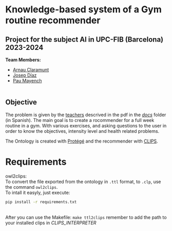 # Knowledge-based system of a Gym routine recommender<br>

Project for the subject AI in UPC-FIB (Barcelona) 2023-2024<br>
---

**Team Members:**
- [Arnau Claramunt](https://github.com/ArnauCS03)<br>
- [Josep Díaz](https://github.com/Nascarin)<br>
- [Pau Mayench](https://github.com/PauMayench)<br><br>

## Objective
The problem is given by the [teachers](https://www.fib.upc.edu/es/estudios/grados/grado-en-ingenieria-informatica/plan-de-estudios/asignaturas/IA) descrived in the pdf in the [*docs*](https://github.com/PauMayench/sbc-gym-routine-recommender/tree/master/docs) folder (in Spanish).
The main goal is to create a rocommender for a full week routine in a gym. With various exercises, and asking questions to the user in order to know the objectives, intensity level and health related problems.

The Ontology is created with [Protégé](https://protege.stanford.edu/) and the recommender with [CLIPS](https://www.clipsrules.net/).

# Requirements
owl2clips:<br>
To convert the file exported from the ontology in `.ttl` format, to `.clp`, use the command `owl2clips`.<br>
To intall it easyly, just execute: 
```bash
pip install -r requirements.txt
```
<br>After you can use the Makefile:  `make ttl2clips`  remember to add the path to your installed clips in *CLIPS_INTERPRETER*
